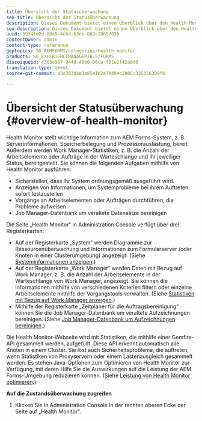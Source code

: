 ```yaml
---
title: Übersicht der Statusüberwachung
seo-title: Übersicht der Statusüberwachung
description: Dieses Dokument bietet einen Überblick über den Health Monitor und Details darüber, wie Sie darauf zugreifen können.
seo-description: Dieses Dokument bietet einen Überblick über den Health Monitor und Details darüber, wie Sie darauf zugreifen können.
uuid: 5934fd2d-80a5-4c6d-b3ee-882c2865705b
contentOwner: admin
content-type: reference
geptopics: SG_AEMFORMS/categories/health_monitor
products: SG_EXPERIENCEMANAGER/6.5/FORMS
discoiquuid: c303e967-944d-40b0-96ca-f91e2f42a0d0
translation-type: tm+mt
source-git-commit: a3c303d4e3a85e1b2e794bec2006c335056309fb

---
```



# Übersicht der Statusüberwachung {#overview-of-health-monitor}

Health Monitor stellt wichtige Information zum AEM Forms-System, z. B. Serverinformationen, Speicherbelegung und Prozessorauslastung, bereit. Außerdem werden Work Manager-Statistiken, z. B. die Anzahl der Arbeitselemente oder Aufträge in der Warteschlange und ihr jeweiliger Status, bereitgestellt. Sie können die folgenden Aufgaben mithilfe von Health Monitor ausführen:

* Sicherstellen, dass Ihr System ordnungsgemäß ausgeführt wird.
* Anzeigen von Informationen, um Systemprobleme bei ihrem Auftreten sofort festzustellen
* Vorgänge an Arbeitselementen oder Aufträgen durchführen, die Probleme aufweisen
* Job Manager-Datenbank um veraltete Datensätze bereinigen

Die Seite „Health Monitor“ in Administration Console verfügt über drei Registerkarten:

* Auf der Registerkarte „System“ werden Diagramme zur Ressourcenüberwachung und Informationen zum Formularserver (oder Knoten in einer Clusterumgebung) angezeigt. (Siehe [Systeminformationen anzeigen](/help/forms/using/admin-help/view-system-information.md#view-system-information).)
* Auf der Registerkarte „Work Manager“ werden Daten mit Bezug auf Work Manager, z. B. die Anzahl der Arbeitselemente in der Warteschlange von Work Manager, angezeigt. Sie können die Informationen mithilfe von verschiedenen Kriterien filtern oder einzelne Arbeitselemente mithilfe der Vorgangstools verwalten. (Siehe [Statistiken mit Bezug auf Work Manager anzeigen](/help/forms/using/admin-help/view-statistics-related-manager.md#view-statistics-related-to-work-manager).)
* Mithilfe der Registerkarte „Zeitplaner für die Auftragsbereinigung“ können Sie die Job Manager-Datenbank um veraltete Aufzeichnungen bereinigen. (Siehe [Job Manager-Datenbank um Aufzeichnungen bereinigen](/help/forms/using/admin-help/purge-records-job-manager-database.md#purge-records-from-the-job-manager-database).)

Die Health Monitor-Webseite wird mit Statistiken, die mithilfe einer Gemfire-API gesammelt werden, aufgefüllt. Diese API erkennt automatisch alle Knoten in einem Cluster. Sie löst auch Sicherheitsprobleme, die auftreten, wenn Statistiken von Proxyservern oder einem Lastenausgleich gesammelt werden. Es stehen Java-Optionen zum Optimieren von Health Monitor zur Verfügung, mit deren Hilfe Sie die Auswirkungen auf die Leistung der AEM Forms-Umgebung reduzieren können. (Siehe [Leistung von Health Monitor optimieren](/help/forms/using/admin-help/fine-tuning-health-monitor-performance.md#fine-tuning-health-monitor-performance).)

**Auf die Zustandsüberwachung zugreifen**

1. Klicken Sie in Administration Console in der rechten oberen Ecke der Seite auf „Health Monitor“.

